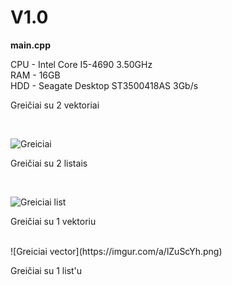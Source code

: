 # V1.0
**main.cpp** <br/>

CPU - Intel Core I5-4690 3.50GHz <br/>
RAM - 16GB <br/>
HDD - Seagate Desktop ST3500418AS 3Gb/s <br/>

<p>Greičiai su 2 vektoriai </p></br>

![Greiciai](https://imgur.com/HSMB1WL.png)
<p>Greičiai su 2 listais </p></br>

![Greiciai list](https://imgur.com/GYdexg3.png)

<p>Greičiai su 1 vektoriu </p></br>
![Greiciai vector](https://imgur.com/a/lZuScYh.png)

<p>Greičiai su 1 list'u </p></br>
